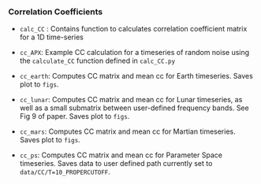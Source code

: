 ### Correlation Coefficients

- `calc_CC` : Contains function to calculates correlation coefficient matrix for a 1D time-series
 

- `cc_APX`: Example CC calculation for a timeseries of random noise using
  the `calculate_CC` function defined in `calc_CC.py`


- `cc_earth`: Computes CC matrix and mean cc for Earth timeseries. Saves plot to `figs`.
 

- `cc_lunar`: Computes CC matrix and mean cc for Lunar timeseries, as well as a small submatrix 
              between user-defined frequency bands. See Fig 9 of paper. Saves plot to `figs`.


- `cc_mars`: Computes CC matrix and mean cc for Martian timeseries. Saves plot to `figs`.


- `cc_ps`: Computes CC matrix and mean cc for Parameter Space timeseries. Saves data to user defined
  path currently set to `data/CC/T=10_PROPERCUTOFF`. 